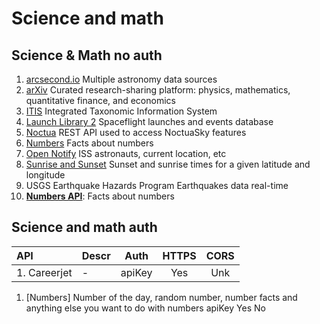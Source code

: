 # Science and math

## Science & Math no auth

1. [arcsecond.io](https://api.arcsecond.io/) Multiple astronomy data sources
1. [arXiv](https://arxiv.org/help/api/user-manual) Curated research-sharing platform: physics, mathematics, quantitative finance, and economics
1. [ITIS](https://www.itis.gov/about_itis.html) Integrated Taxonomic Information System
1. [Launch Library 2](https://thespacedevs.com/llapi) Spaceflight launches and events database
1. [Noctua](https://api.noctuasky.com/api/v1/swaggerdoc/) REST API used to access NoctuaSky features
1. [Numbers](http://numbersapi.com/#42) Facts about numbers
1. [Open Notify](http://open-notify.org/Open-Notify-API/) ISS astronauts, current location, etc
1. [Sunrise and Sunset](https://sunrise-sunset.org/api) Sunset and sunrise times for a given latitude and longitude
1. USGS Earthquake Hazards Program Earthquakes data real-time
1. [**Numbers API**](http://numbersapi.com/#random/math): Facts about numbers

## Science and math auth

| API          | Descr |  Auth  | HTTPS | CORS |
| :----------- | :---- | :----: | :---: | :--: |
| 1. Careerjet | -     | apiKey |  Yes  | Unk  |

1. [Numbers] Number of the day, random number, number facts and anything else you want to do with numbers apiKey Yes No
